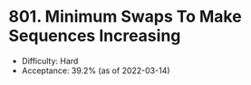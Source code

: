 # 801. Minimum Swaps To Make Sequences Increasing
- Difficulty: Hard
- Acceptance: 39.2% (as of 2022-03-14)

